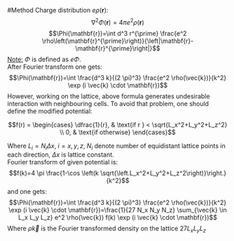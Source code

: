 #Method
Charge distribution $e\rho(\mathbf{r})$:
$$\nabla^2 \Phi(\mathbf{r})=4 \pi e^2 \rho(\mathbf{r})$$
$$\Phi(\mathbf{r})=\int d^3 r^{\prime} \frac{e^2 \rho\left(\mathbf{r}^{\prime}\right)}{\left|\mathbf{r}-\mathbf{r}^{\prime}\right|}$$
<ins>Note:</ins> $\Phi$ is defined as $e\Phi$. \
After Fourier transform one gets:
$$\Phi(\mathbf{r})=\int \frac{d^3 k}{(2 \pi)^3} \frac{e^2 \rho(\vec{k})}{k^2} \exp (i \vec{k} \cdot \mathbf{r})$$
However, working on the lattice, above formula generates undesirable interaction with neighbouring cells. To avoid that problem, one should define the modified potential:

$$f(r) = \begin{cases}
\dfrac{1}{r}, & \text{if r }  < \sqrt{L_x^2+L_y^2+L_z^2} \\
0, & \text{if otherwise}
\end{cases}$$

Where $L_i = N_i\Delta x$, $i = x, y, z$, $N_i$ denote number of equidistant lattice points in each direction, $\Delta x$ is lattice constant. \
Fourier transform of given potential is:
$$f(k)=4 \pi \frac{1-\cos \left(k \sqrt{\left.L_x^2+L_y^2+L_z^2\right)}\right.}{k^2}$$
and one gets:
$$\Phi(\mathbf{r})=\int \frac{d^3 k}{(2 \pi)^3} \frac{e^2 \rho(\vec{k})}{k^2} \exp (i \vec{k} \cdot \mathbf{r})=\frac{1}{27 N_x N_y N_z} \sum_{\vec{k} \in L_x L_y L_z} e^2 \rho(\vec{k}) f(k) \exp (i \vec{k} \cdot \mathbf{r})$$
Where $\rho{\vec{k}}$ is the Fourier transformed density on the lattice $27L_xL_yL_z$

